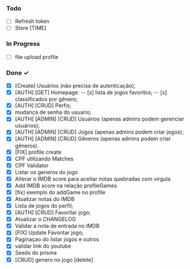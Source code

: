 ### Todo

- [ ] Refresh token
- [ ] Store [TIME]

### In Progress

- [ ] file upload profile

### Done ✓

- [x] [Create] Usuários (não precisa de autenticação);
- [x] [AUTH] [GET] Homepage: 
  -- [x] lista de jogos favoritos; 
  -- [x] classificados por gênero;
- [x] [AUTH] [CRUD] Perfis; 
- [x] mudança de senha do usuario;
- [x] [AUTH] [ADMIN] [CRUD] Usuários (apenas admins podem gerenciar usuários);
- [x] [AUTH] [ADMIN] [CRUD] Jogos (apenas admins podem criar jogos);
- [x] [AUTH] [ADMIN] [CRUD] Gêneros (apenas admins podem criar gêneros).
- [x] [FIX] profile create
- [x] CPF utilizando Matches
- [x] CPF Validator
- [x] Listar os generos do jogo
- [x] Alterar o IMDB score para aceitar notas quebradas com virgula
- [x] Add IMDB score na relação profileGames
- [x] [fix] exemplo do addGame no profile
- [x] Atualizar notas do IMDB
- [X] Lista de jogos do perfil;
- [X] [AUTH] [CRUD] Favoritar jogo;
- [X] Atualizar o CHANGELOG
- [x] Validar a nota de entrada no IMDB
- [x] [FIX] Update Favoritar jogo;
- [x] Paginaçao do listar jogos e outros
- [x] validar link do youtube
- [x] Seeds do prisma
- [x] [CRUD] genero no jogo [delete]